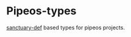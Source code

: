 # Pipeos-types

[sanctuary-def](https://github.com/sanctuary-js/sanctuary-def) based types for pipeos projects.

